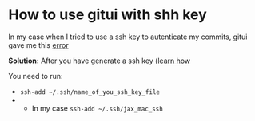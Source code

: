 # How to use gitui with shh key

In my case when I tried to use a ssh key to autenticate my commits, gitui gave me this [error](https://github.com/extrawurst/gitui/issues/495)

**Solution:**
After you have generate a ssh key ([learn how](https://codewithsusan.com/notes/ssh-keys-and-github#generate-ssh-key-pair)

You need to run:
-  ```ssh-add ~/.ssh/name_of_you_ssh_key_file```
-  - In my case ```ssh-add ~/.ssh/jax_mac_ssh```


